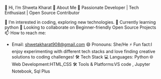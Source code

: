 👋 Hi, I’m Shweta Kharat
🚀 About Me
🌟 Passionate Developer | Tech Enthusiast | Open Source Contributor

👀 I’m interested in coding, exploring new technologies.
🌱 Currently learning python 
💞️ Looking to collaborate on Beginner-friendly Open Source Projects
📫 How to reach me:
  - Email: shwetakharat908@gmail.com 
😄 Pronouns:  She/He
⚡ Fun fact:I enjoy experimenting with different tech stacks and love finding creative solutions to coding challenges!
🛠️ Tech Stack
💻 Languages: Python
🌐 Web Development:HTML,CSS
🛠 Tools & Platforms:VS code , Jupyter Notebook, Sql Plus

